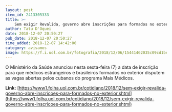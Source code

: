 ```yaml
---
layout: post
item_id: 2413305333
title: >-
    Sem exigir Revalida, governo abre inscrições para formados no exterior
author: Tatu D'Oquei
date: 2018-12-07 20:50:27
pub_date: 2018-12-07 20:50:27
time_added: 2018-12-07 14:42:00
category: avisamos
image: https://f.i.uol.com.br/fotografia/2018/12/06/15441462035c09cd1be01a1_1544146203_3x2_rt.jpg
---
```


O Ministério da Saúde anunciou nesta sexta-feira (7) a data de inscrição para que médicos estrangeiros e brasileiros formados no exterior disputem as vagas abertas pelos cubanos do programa Mais Médicos.

**Link:** [https://www1.folha.uol.com.br/cotidiano/2018/12/sem-exigir-revalida-governo-abre-inscricoes-para-formados-no-exterior.shtml](https://www1.folha.uol.com.br/cotidiano/2018/12/sem-exigir-revalida-governo-abre-inscricoes-para-formados-no-exterior.shtml)

